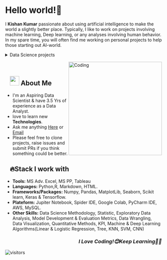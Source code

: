 # Hello world!👋
I **Kishan Kumar** passionate about using artificial intelligence to make the world a slightly better place. Typically, I like to work on projects involving machine learning, Deep learning, or any analyses involving human behavior. In my spare time, you will often find me working on personal projects to help those starting out AI-world.

<details>
<summary>Data Science projects</summary>
 
| Project | Tags |
| --- | --- |
| [Iris-Classifier-WebApp](#Iris) | <img src="https://img.shields.io/badge/-Published-black"> <img src="https://img.shields.io/badge/-Python-blue"> <img src="https://img.shields.io/badge/-ML-red"> <img src="https://img.shields.io/badge/-Logistics Regression-81D4FA"> <img src="https://img.shields.io/badge/-SVM-81D4FA">|
| [Titanic: Machine Learning from Disaster](#Titanic) | <img src="https://img.shields.io/badge/-Published-black"> <img src="https://img.shields.io/badge/-Python-blue"> <img src="https://img.shields.io/badge/-ML-red"> <img src="https://img.shields.io/badge/-Logistics Regression-81D4FA">|
| [House Prices Prediction-BOSTON Housing Dataset](#BOSTON) |<img src="https://img.shields.io/badge/-Python-blue"> <img src="https://img.shields.io/badge/-LinearRigression-81D4FA"> <img src="https://img.shields.io/badge/-Stacking-81D4FA">  |
| [Traffic-Sign-Board-Recognition](#Traffic) | <img src="https://img.shields.io/badge/-Published-black"> <img src="https://img.shields.io/badge/-Python-blue"> <img src="https://img.shields.io/badge/-CNN-yellow"> <img src="https://img.shields.io/badge/-Keras-yellow"> <img src="https://img.shields.io/badge/-Tensorflow-purple">
| [American Sign Language-Recognition](#American) | <img src="https://img.shields.io/badge/-Published-black"> <img src="https://img.shields.io/badge/-Python-blue"> <img src="https://img.shields.io/badge/-CNN-yellow"> <img src="https://img.shields.io/badge/-Keras-yellow"> <img src="https://img.shields.io/badge/-Tensorflow-purple">
| [House Prices Prediction-Ames Housing dataset](#HousePrices) | <img src="https://img.shields.io/badge/-Published-black"> <img src="https://img.shields.io/badge/-Python-blue">  <img src="https://img.shields.io/badge/-XGBoost-81D4FA"> <img src="https://img.shields.io/badge/-Lasso-81D4FA"> <img src="https://img.shields.io/badge/-Gradient boosting-81D4FA"> <img src="https://img.shields.io/badge/-ElasticNet-81D4FA">|
| [Digit Recognizer-Recognition](#Digit) | <img src="https://img.shields.io/badge/-Published-black"> <img src="https://img.shields.io/badge/-Python-blue"> <img src="https://img.shields.io/badge/-CNN-yellow"> <img src="https://img.shields.io/badge/-Keras-red">| 
 
</details>
<!--<h3 align="center"> A DATA SCIENCE & AI TECH ENTHUSIAST<b></h3>-->
<!--I have finally discovered my Github profile. I'm from non-coder background. As a Data analyst Working Professional I had used Ms Excel tool for Exploratory Data Analysis & Visuallization. 
To Enter in Artificial intelligence & Data Science field i had started coding with pandas in python IDLE with the help of Youtube, NPTEL(IIT) & Data Science Community website to see whether i could be able to do the same through Coding or not. And I did it Easily then I decided to learn Core Python first & I joined Python Taining at Anna University, Chennai dated on Nov 19 for the month on Weekly Classes.
And after that I have started with Numpy, Pandas & Completed the certification in,-->
 
<!--- Deep Learning @ CDAC Thiruvananthapuram
- Applied Data Science With Python @ Cognitive Class(IBM)
- Machine Learning With Python @ Cognitive Class(IBM)-->
 
<!--<h3 align="right"><i>Now I Love Coding!😊Keep Learning👨‍🎓️️</i></h3>-->

<img align="right" alt="Coding" width="300" src="https://media.giphy.com/media/3bgcPpDaikspxiUHlH/giphy.gif"></br>

## &nbsp; &nbsp;<img src="https://media.giphy.com/media/WUlplcMpOCEmTGBtBW/giphy.gif" width="30"> **About Me**
- I'm an Aspiring Data Scientist & have 3.5 Yrs of experience as a Data Analyst.
- love to learn new **Technologies**.
- Ask me anything [Here](https://github.com/connectkishan1/connectkishan1/issues/new) or [Email](connectkishan1@gmail.com)
- Please feel free to clone projects, raise issues and submit PRs if you think something could be better.

## &nbsp; &nbsp;🔥**Stack I work with** 

- **Tools:** MS Adv. Excel, MS PP, Tableau
- **Languages:** Python,R, Markdown, HTML.
- **Frameworks/Packages:** Numpy, Pandas, MatplotLib, Seaborn, Scikit learn, Keras & Tensorflow.
- **Plateform:** Jupiter Notebook,  	Spider IDE, Google Colab, PyCharm IDE, AWS, MySQL.
- **Other Skills:** Data Science Methodology,  	Statistic, Exploratory Data Analysis, Model Development & Evaluation Metrics, Data Wrangling, Data Visualization, Quantitative Methods, KPI, Machine & Deep Learning Algorithms(Linear & Logistic Regression, Tree, KNN, SVM, CNN)

<h3 align="right"><i>I Love Coding!😊Keep Learning👨‍🎓️️</i></h3>




<!--![stats](https://github-readme-stats.vercel.app/api?username=connectkishan1&show_icons=true)-->
![visitors](https://visitor-badge.laobi.icu/badge?page_id=connectkishan1.connectkishan1)

<!--
**connectkishan1/connectkishan1** is a ✨ _special_ ✨ repository because its `README.md` (this file) appears on your GitHub profile.

Here are some ideas to get you started:

- 🔭 I’m currently working on ...
- 🌱 I’m currently learning ...
- 👯 I’m looking to collaborate on ...
- 🤔 I’m looking for help with ...
- 💬 Ask me about ...
- 📫 How to reach me: ...
- 😄 Pronouns: ...
- ⚡ Fun fact: ...
-->
